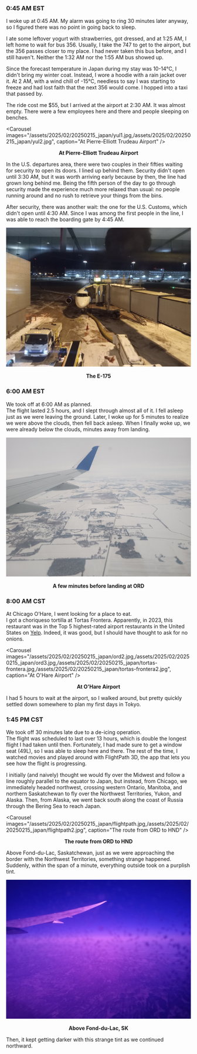 ### 0:45 AM EST
I woke up at 0:45 AM. My alarm was going to ring 30 minutes later anyway, so I figured there was no point in going back to sleep.

I ate some leftover yogurt with strawberries, got dressed, and at 1:25 AM, I left home to wait for bus 356. Usually, I take the 747 to get to the airport, but the 356 passes closer to my place. I had never taken this bus before, and I still haven't. Neither the 1:32 AM nor the 1:55 AM bus showed up.

Since the forecast temperature in Japan during my stay was 10-14°C, I didn't bring my winter coat. Instead, I wore a hoodie with a rain jacket over it. At 2 AM, with a wind chill of -15°C, needless to say I was starting to freeze and had lost faith that the next 356 would come. I hopped into a taxi that passed by.

The ride cost me $55, but I arrived at the airport at 2:30 AM. It was almost empty. There were a few employees here and there and people sleeping on benches.

<Carousel
    images="/assets/2025/02/20250215_japan/yul1.jpg,/assets/2025/02/20250215_japan/yul2.jpg",
    caption="At Pierre-Elliott Trudeau Airport"
/>
<p align="center"><b>At Pierre-Elliott Trudeau Airport</b></p>

In the U.S. departures area, there were two couples in their fifties waiting for security to open its doors. I lined up behind them. Security didn't open until 3:30 AM, but it was worth arriving early because by then, the line had grown long behind me. Being the fifth person of the day to go through security made the experience much more relaxed than usual: no people running around and no rush to retrieve your things from the bins.

After security, there was another wait: the one for the U.S. Customs, which didn't open until 4:30 AM. Since I was among the first people in the line, I was able to reach the boarding gate by 4:45 AM.

![The E-175](/assets/2025/02/20250215_japan/e175.jpg)
<p align="center"><b>The E-175</b></p>

### 6:00 AM EST
We took off at 6:00 AM as planned.  
The flight lasted 2.5 hours, and I slept through almost all of it. I fell asleep just as we were leaving the ground. Later, I woke up for 5 minutes to realize we were above the clouds, then fell back asleep. When I finally woke up, we were already below the clouds, minutes away from landing.

![A few minutes before landing at ORD](/assets/2025/02/20250215_japan/ord1.jpg)
<p align="center"><b>A few minutes before landing at ORD</b></p>

### 8:00 AM CST
At Chicago O'Hare, I went looking for a place to eat.  
I got a choriqueso tortilla at Tortas Frontera. Apparently, in 2023, this restaurant was in the Top 5 highest-rated airport restaurants in the United States on [Yelp](https://blog.yelp.com/community/best-airport-food-on-the-heels-of-holiday-travel/). Indeed, it was good, but I should have thought to ask for no onions.

<Carousel
    images="/assets/2025/02/20250215_japan/ord2.jpg,/assets/2025/02/20250215_japan/ord3.jpg,/assets/2025/02/20250215_japan/tortas-frontera.jpg,/assets/2025/02/20250215_japan/tortas-frontera2.jpg",
    caption="At O'Hare Airport"
/>
<p align="center"><b>At O'Hare Airport</b></p>

I had 5 hours to wait at the airport, so I walked around, but pretty quickly settled down somewhere to plan my first days in Tokyo.

### 1:45 PM CST
We took off 30 minutes late due to a de-icing operation.  
The flight was scheduled to last over 13 hours, which is double the longest flight I had taken until then. Fortunately, I had made sure to get a window seat (49L), so I was able to sleep here and there. The rest of the time, I watched movies and played around with FlightPath 3D, the app that lets you see how the flight is progressing.

I initially (and naively) thought we would fly over the Midwest and follow a line roughly parallel to the equator to Japan, but instead, from Chicago, we immediately headed northwest, crossing western Ontario, Manitoba, and northern Saskatchewan to fly over the Northwest Territories, Yukon, and Alaska. Then, from Alaska, we went back south along the coast of Russia through the Bering Sea to reach Japan.

<Carousel
    images="/assets/2025/02/20250215_japan/flightpath.jpg,/assets/2025/02/20250215_japan/flightpath2.jpg",
    caption="The route from ORD to HND"
/>
<p align="center"><b>The route from ORD to HND</b></p>

Above Fond-du-Lac, Saskatchewan, just as we were approaching the border with the Northwest Territories, something strange happened. Suddenly, within the span of a minute, everything outside took on a purplish tint.

![Above Fond-du-Lac, SK](/assets/2025/02/20250215_japan/north.jpg)
<p align="center"><b>Above Fond-du-Lac, SK</b></p>

Then, it kept getting darker with this strange tint as we continued northward.
